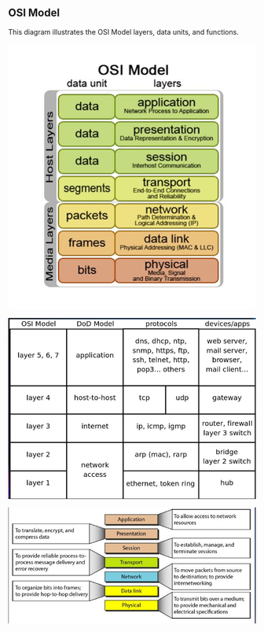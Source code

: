 ## OSI Model

This diagram illustrates the OSI Model layers, data units, and functions.

![OSI Model](Images/osi-model.png)



![OSI Layer Diagram](Networking/Images/Screenshot%202025-07-10%20174046.png)

![OSI Encapsulation Table](Networking/Images/Screenshot%202025-07-10%20174054.png)




